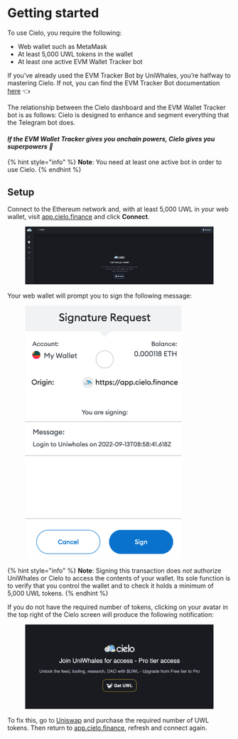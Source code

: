 # Getting started

To use Cielo, you require the following:

* Web wallet such as MetaMask
* At least 5,000 UWL tokens in the wallet
* At least one active EVM Wallet Tracker bot

If you’ve already used the EVM Tracker Bot by UniWhales, you’re halfway to mastering Cielo. If not, you can find the EVM Tracker Bot documentation [here](broken-reference) 👈

The relationship between the Cielo dashboard and the EVM Wallet Tracker bot is as follows: Cielo is designed to enhance and segment everything that the Telegram bot does.

#### _If the EVM Wallet Tracker gives you onchain powers, Cielo gives you superpowers 💪_

{% hint style="info" %}
**Note**: You need at least one active bot in order to use Cielo.
{% endhint %}

## Setup

Connect to the Ethereum network and, with at least 5,000 UWL in your web wallet, visit [app.cielo.finance](https://app.cielo.finance/) and click **Connect**.

<figure><img src=".gitbook/assets/Screenshot 2022-11-18 at 13.26.25.png" alt=""><figcaption></figcaption></figure>

Your web wallet will prompt you to sign the following message:

<figure><img src=".gitbook/assets/signature request.png" alt=""><figcaption></figcaption></figure>

{% hint style="info" %}
**Note**: Signing this transaction does _not_ authorize UniWhales or Cielo to access the contents of your wallet. Its sole function is to verify that you control the wallet and to check it holds a minimum of 5,000 UWL tokens.
{% endhint %}

If you do not have the required number of tokens, clicking on your avatar in the top right of the Cielo screen will produce the following notification:

<figure><img src=".gitbook/assets/Screenshot 2022-11-18 at 13.28.18.png" alt=""><figcaption></figcaption></figure>

To fix this, go to [Uniswap](https://info.uniswap.org/#/pools/0x6a61cd16ec0c73b3855beecc4c378dcbdb63f88e) and purchase the required number of UWL tokens. Then return to [app.cielo.finance](https://app.cielo.finance/), refresh and connect again.

